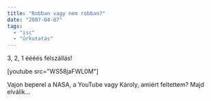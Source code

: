 ```yaml
---
title: "Robban vagy nem robban?"
date: "2007-04-07"
tags: 
  - "isc"
  - "űrkutatás"
---
```


3, 2, 1 éééés felszállás!

[youtube src="WS58jaFWL0M"]

Vajon beperel a NASA, a YouTube vagy Károly, amiért feltettem? Majd elválik...
